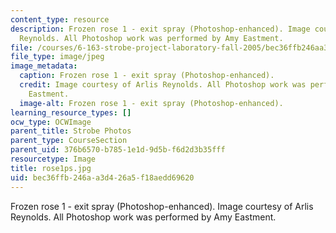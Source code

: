 ```yaml
---
content_type: resource
description: Frozen rose 1 - exit spray (Photoshop-enhanced). Image courtesy of Arlis
  Reynolds. All Photoshop work was performed by Amy Eastment.
file: /courses/6-163-strobe-project-laboratory-fall-2005/bec36ffb246aa3d426a5f18aedd69620_rose1ps.jpg
file_type: image/jpeg
image_metadata:
  caption: Frozen rose 1 - exit spray (Photoshop-enhanced).
  credit: Image courtesy of Arlis Reynolds. All Photoshop work was performed by Amy
    Eastment.
  image-alt: Frozen rose 1 - exit spray (Photoshop-enhanced).
learning_resource_types: []
ocw_type: OCWImage
parent_title: Strobe Photos
parent_type: CourseSection
parent_uid: 376b6570-b785-1e1d-9d5b-f6d2d3b35fff
resourcetype: Image
title: rose1ps.jpg
uid: bec36ffb-246a-a3d4-26a5-f18aedd69620
---
```

Frozen rose 1 - exit spray (Photoshop-enhanced). Image courtesy of Arlis Reynolds. All Photoshop work was performed by Amy Eastment.

